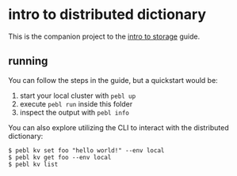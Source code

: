 # intro to distributed dictionary

This is the companion project to the
[intro to storage](https://docs.pebl.io/guides/node/dictionary) guide.

## running

You can follow the steps in the guide, but a quickstart would be:

  1. start your local cluster with `pebl up`
  2. execute `pebl run` inside this folder
  3. inspect the output with `pebl info`

You can also explore utilizing the CLI to interact with the distributed
dictionary:

```
$ pebl kv set foo "hello world!" --env local
$ pebl kv get foo --env local
$ pebl kv list
```
